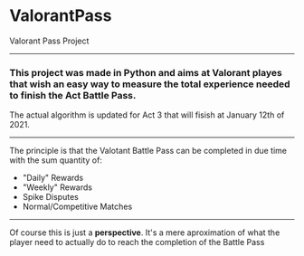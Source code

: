 # ValorantPass
Valorant Pass Project

***

<h3>This project was made in Python and aims at Valorant playes that wish an easy way to measure the total experience needed to finish the Act Battle Pass.</h3>
<p>The actual algorithm is updated for Act 3 that will fisish at January 12th of 2021.</p>

<hr>

<p>The principle is that the Valotant Battle Pass can be completed in due time with the sum quantity of:</p>
<ul>
  <li>"Daily" Rewards
  <li>"Weekly" Rewards
  <li>Spike Disputes 
  <li>Normal/Competitive Matches
</ul>
<hr>
<p>Of course this is just a <b>perspective</b>. It's a mere aproximation of what the player need to actually do to reach the completion of the Battle Pass </p>
